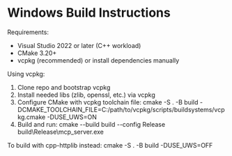 # Windows Build Instructions

Requirements:
- Visual Studio 2022 or later (C++ workload)
- CMake 3.20+
- vcpkg (recommended) or install dependencies manually

Using vcpkg:
1. Clone repo and bootstrap vcpkg
2. Install needed libs (zlib, openssl, etc.) via vcpkg
3. Configure CMake with vcpkg toolchain file:
   cmake -S . -B build -DCMAKE_TOOLCHAIN_FILE=C:/path/to/vcpkg/scripts/buildsystems/vcpkg.cmake -DUSE_UWS=ON
4. Build and run:
   cmake --build build --config Release
   build\Release\mcp_server.exe

To build with cpp-httplib instead:
   cmake -S . -B build -DUSE_UWS=OFF
